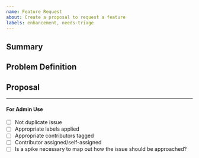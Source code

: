 ```yaml
---
name: Feature Request
about: Create a proposal to request a feature
labels: enhancement, needs-triage
---
```


<!-- < < < < < < < < < < < < < < < < < < < < < < < < < < < < < < < < < ☺ 
v                            ✰  Thanks for opening an issue! ✰    
v    Before smashing the submit button please review the template.
v    Word of caution: poorly thought-out proposals may be rejected 
v                     without deliberation 
☺ > > > > > > > > > > > > > > > > > > > > > > > > > > > > > > > > >  -->

## Summary

<!-- Short, concise description of the proposed feature -->

## Problem Definition

<!-- Why do we need this feature? 
What problems may be addressed by introducing this feature?
What benefits does ICS stand to gain by including this feature?
Are there any disadvantages of including this feature? -->

## Proposal

<!-- Detailed description of requirements of implementation -->

____

#### For Admin Use

- [ ] Not duplicate issue
- [ ] Appropriate labels applied
- [ ] Appropriate contributors tagged
- [ ] Contributor assigned/self-assigned
- [ ] Is a spike necessary to map out how the issue should be approached?
